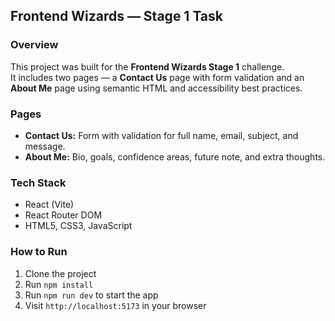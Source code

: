 ## Frontend Wizards — Stage 1 Task

### Overview
This project was built for the **Frontend Wizards Stage 1** challenge.  
It includes two pages — a **Contact Us** page with form validation and an **About Me** page using semantic HTML and accessibility best practices.

### Pages
- **Contact Us:** Form with validation for full name, email, subject, and message.  
- **About Me:** Bio, goals, confidence areas, future note, and extra thoughts.

### Tech Stack
- React (Vite)
- React Router DOM
- HTML5, CSS3, JavaScript

### How to Run
1. Clone the project  
2. Run `npm install`  
3. Run `npm run dev` to start the app  
4. Visit `http://localhost:5173` in your browser
